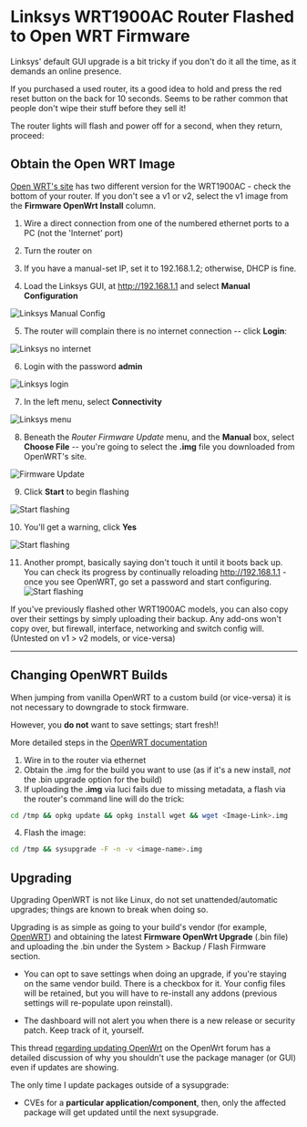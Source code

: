 # Linksys WRT1900AC Router Flashed to Open WRT Firmware

Linksys' default GUI upgrade is a bit tricky if you don't do it all the time, as it demands an online presence.

If you purchased a used router, its a good idea to hold and press the red reset button on the back for 10 seconds. Seems to be rather common that people don't wipe their stuff before they sell it!

The router lights will flash and power off for a second, when they return, proceed:

## Obtain the Open WRT Image

[Open WRT's site](https://openwrt.org/toh/linksys/linksys_wrt1900ac) has two different version for the WRT1900AC - check the bottom of your router. If you don't see a v1 or v2, select the v1 image from the **Firmware OpenWrt Install** column.

1. Wire a direct connection from one of the numbered ethernet ports to a PC (not the 'Internet' port)

2. Turn the router on

3. If you have a manual-set IP, set it to 192.168.1.2; otherwise, DHCP is fine.

4. Load the Linksys GUI, at http://192.168.1.1 and select **Manual Configuration**

![Linksys Manual Config](../img/1.png)

5. The router will complain there is no internet connection -- click **Login**:

![Linksys no internet](../img/2.png)

6. Login with the password **admin**

![Linksys login](../img/3.png)

7. In the left menu, select **Connectivity**

![Linksys menu](../img/4.png)

8. Beneath the _Router Firmware Update_ menu, and the **Manual** box, select **Choose File** -- you're going to select the **.img** file you downloaded from OpenWRT's site.

![Firmware Update](../img/5.png)

9. Click **Start** to begin flashing

![Start flashing](../img/6.png)

10. You'll get a warning, click **Yes**

![Start flashing](../img/7.png)

11. Another prompt, basically saying don't touch it until it boots back up. You can check its progress by continually reloading http://192.168.1.1 - once you see OpenWRT, go set a password and start configuring.
    ![Start flashing](../img/8.png)

If you've previously flashed other WRT1900AC models, you can also copy over their settings by simply uploading their backup. Any add-ons won't copy over, but firewall, interface, networking and switch config will. (Untested on v1 > v2 models, or vice-versa)

---

## Changing OpenWRT Builds

When jumping from vanilla OpenWRT to a custom build (or vice-versa) it is not necessary to downgrade to stock firmware.

However, you **do not** want to save settings; start fresh!!

More detailed steps in the [OpenWRT documentation](https://openwrt.org/toh/linksys/linksys_wrt1900ac)

1. Wire in to the router via ethernet
2. Obtain the .img for the build you want to use (as if it's a new install, _not_ the .bin upgrade option for the build)
3. If uploading the **.img** via luci fails due to missing metadata, a flash via the router's command line will do the trick:

```bash
cd /tmp && opkg update && opkg install wget && wget <Image-Link>.img
```

4. Flash the image:

```bash
cd /tmp && sysupgrade -F -n -v <image-name>.img
```

## Upgrading

Upgrading OpenWRT is not like Linux, do not set unattended/automatic upgrades; things are known to break when doing so.

Upgrading is as simple as going to your build's vendor (for example, [OpenWRT](https://openwrt.org/toh/linksys/linksys_wrt1900ac)) and obtaining the latest **Firmware OpenWrt Upgrade** (.bin file) and uploading the .bin under the System > Backup / Flash Firmware section.

- You can opt to save settings when doing an upgrade, if you're staying on the same vendor build. There is a checkbox for it. Your config files will be retained, but you will have to re-install any addons (previous settings will re-populate upon reinstall).

- The dashboard will not alert you when there is a new release or security patch. Keep track of it, yourself.

This thread [regarding updating OpenWrt](https://forum.openwrt.org/t/opkg-upgrade-vs-flashing-sysupgrade/58906) on the OpenWrt forum has a detailed discussion of why you shouldn't use the package manager (or GUI) even if updates are showing.

The only time I update packages outside of a sysupgrade:

- CVEs for a **particular application/component**, then, only the affected package will get updated until the next sysupgrade.
